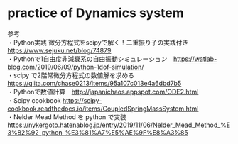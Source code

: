 # practice of Dynamics system 
参考<br>
・Python実践 微分方程式をscipyで解く！二重振り子の実践付き　https://www.sejuku.net/blog/74879 <br>
・Pythonで1自由度非減衰系の自由振動シミュレーション　https://watlab-blog.com/2019/06/09/python-1dof-simulation/ <br>
・scipy で2階常微分方程式の数値解を求める　https://qiita.com/chase0213/items/95a107c013e4a6dbd7b5 <br>
・Pythonで数値計算　http://japanichaos.appspot.com/ODE2.html <br>
・Scipy cookbook https://scipy-cookbook.readthedocs.io/items/CoupledSpringMassSystem.html<br>
・Nelder Mead Method を python で実装　https://nykergoto.hatenablog.jp/entry/2019/11/06/Nelder_Mead_Method_%E3%82%92_python_%E3%81%A7%E5%AE%9F%E8%A3%85


